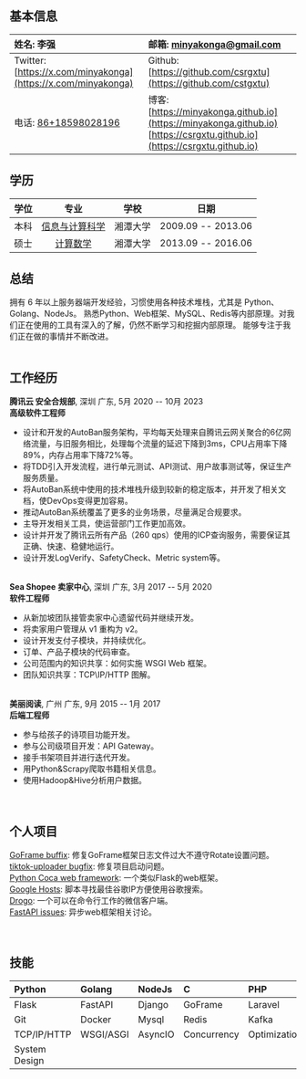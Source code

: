 ## 基本信息
| 姓名: 李强                         | 邮箱: [minyakonga@gmail.com](minyakonga@gmail.com)                                        |
|:----------------------------------------|:-------------------------------------------------------------------|
| Twitter: [https://x.com/minyakonga](https://x.com/minyakonga) | Github: [https://github.com/csrgxtu](https://github.com/cstgxtu)                                 |
| 电话: [86+18598028196](86+18598028196)                   | 博客: [https://minyakonga.github.io](https://minyakonga.github.io)       [https://csrgxtu.github.io](https://csrgxtu.github.io) |

## 学历
| 学位 | 专业 | 学校 | 日期 |
|:------:|:--------------:|:------:|:----:|
|本科|[信息与计算科学](https://math.xtu.edu.cn/)|湘潭大学|2009.09 -- 2013.06|
|硕士|[计算数学](https://math.xtu.edu.cn/)|湘潭大学|2013.09 -- 2016.06|

## 总结
拥有 6 年以上服务器端开发经验，习惯使用各种技术堆栈，尤其是 Python、Golang、NodeJs。 熟悉Python、Web框架、MySQL、Redis等内部原理。对我们正在使用的工具有深入的了解，仍然不断学习和挖掘内部原理。 能够专注于我们正在做的事情并不断改进。
<br/><br/>

## 工作经历
**腾讯云 安全合规部**, 深圳 广东, 5月 2020 -- 10月 2023  
**高级软件工程师**
* 设计和开发的AutoBan服务架构，平均每天处理来自腾讯云网关聚合的6亿网络流量，与旧服务相比，处理每个流量的延迟下降到3ms，CPU占用率下降89%，内存占用率下降72%等。
* 将TDD引入开发流程，进行单元测试、API测试、用户故事测试等，保证生产服务质量。
* 将AutoBan系统中使用的技术堆栈升级到较新的稳定版本，并开发了相关文档，使DevOps变得更加容易。
* 推动AutoBan系统覆盖了更多的业务场景，尽量满足合规要求。
* 主导开发相关工具，使运营部门工作更加高效。
* 设计并开发了腾讯云所有产品（260 qps）使用的ICP查询服务，需要保证其正确、快速、稳健地运行。
* 设计开发LogVerify、SafetyCheck、Metric system等。
<br/><br/>

**Sea Shopee 卖家中心**, 深圳 广东, 3月 2017 -- 5月 2020  
**软件工程师**
* 从新加坡团队接管卖家中心遗留代码并继续开发。
* 将卖家用户管理从 v1 重构为 v2。
* 设计开发支付子模块，并持续优化。
* 订单、产品子模块的代码审查。
* 公司范围内的知识共享：如何实施 WSGI Web 框架。
* 团队知识共享：TCP\IP/HTTP 图解。
<br/><br/>

**美丽阅读**, 广州 广东, 9月 2015 -- 1月 2017  
**后端工程师**
* 参与给孩子的诗项目功能开发。
* 参与公司级项目开发：API Gateway。
* 接手书架项目并进行迭代开发。
* 用Python&Scrapy爬取书籍相关信息。
* 使用Hadoop&Hive分析用户数据。
<br/><br/><br/>

## 个人项目
[GoFrame buffix](https://github.com/gogf/gf/pull/802): 修复GoFrame框架日志文件过大不遵守Rotate设置问题。  
[tiktok-uploader bugfix](https://github.com/wkaisertexas/tiktok-uploader/pull/58): 修复项目启动问题。   
[Python Coca web framework](https://github.com/csrgxtu/Cocoa): 一个类似Flask的web框架。  
[Google Hosts](https://github.com/csrgxtu/GoogleHosts-Python): 脚本寻找最佳谷歌IP方便使用谷歌搜索。  
[Drogo](https://github.com/csrgxtu/Drogo): 一个可以在命令行工作的微信客户端。  
[FastAPI issues](https://github.com/tiangolo/fastapi/issues?q=is%3Aissue+csrgxtu+is%3Aclosed): 异步web框架相关讨论。 
<br/><br/><br/>

## 技能
| Python        | Golang    | NodeJs  | C           | PHP          | Java        | Bash      |
|:--------------|:----------|:--------|:------------|:-------------|:------------|:----------|
| Flask         | FastAPI   | Django  | GoFrame     | Laravel      | SpringBoot  | ExpressJS |
| Git           | Docker    | Mysql   | Redis       | Kafka        | Prometheus  | MongoDB   |
| TCP/IP/HTTP   | WSGI/ASGI | AsyncIO | Concurrency | Optimization | Refactoring | TDD       |
| System Design |    |         |    |     |        |           |
